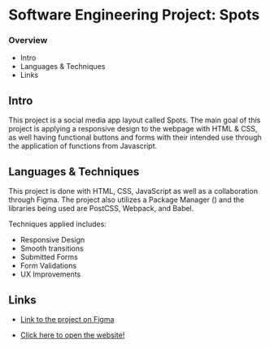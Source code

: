 # Software Engineering Project: Spots

### Overview

-   Intro
-   Languages & Techniques
-   Links

## **Intro**

This project is a social media app layout called Spots. The main goal of this project is applying a responsive design to the webpage with HTML & CSS, as well having functional buttons and forms with their intended use through the application of functions from Javascript.

## **Languages & Techniques**

This project is done with HTML, CSS, JavaScript as well as a collaboration through Figma. The project also utilizes a Package Manager () and the libraries being used are PostCSS, Webpack, and Babel.

Techniques applied includes:

-   Responsive Design
-   Smooth transitions
-   Submitted Forms
-   Form Validations
-   UX Improvements

## **Links**

-   [Link to the project on Figma](https://www.figma.com/file/BBNm2bC3lj8QQMHlnqRsga/Sprint-3-Project-%E2%80%94-Spots?type=design&node-id=2%3A60&mode=design&t=afgNFybdorZO6cQo-1)

-   [Click here to open the website!](https://reondaze-a.github.io/se_project_spots/)
